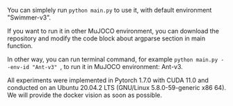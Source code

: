 You can simplely run `python main.py` to use it, with default environment "Swimmer-v3".

If you want to run it in other MuJOCO environment, you can download the repository and modify the code block about argparse section in main function.

In other way, you can run terminal command, for example `python main.py --env-id "Ant-v3" `, to run it in MuJOCO environment: Ant-v3.

All experiments were implemented in Pytorch 1.7.0 with CUDA 11.0 and conducted on an Ubuntu 20.04.2 LTS (GNU/Linux 5.8.0-59-generic x86 64). We will provide the docker vision as soon as possible.
